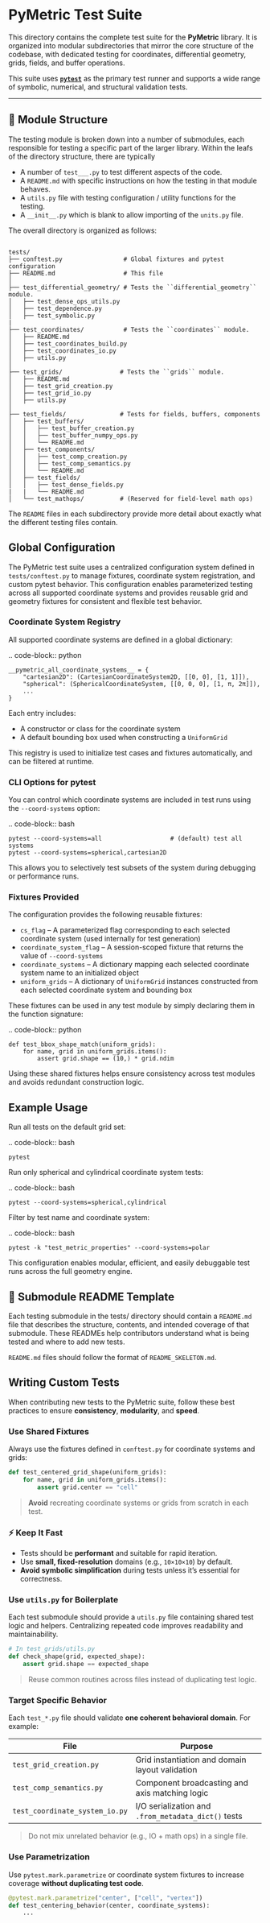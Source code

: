# PyMetric Test Suite

This directory contains the complete test suite for the **PyMetric** library. It is organized into modular
subdirectories that mirror the core structure of the codebase, with dedicated testing for coordinates, differential
geometry, grids, fields, and buffer operations.

This suite uses **[`pytest`](https://docs.pytest.org/)** as the primary test runner and supports a wide
range of symbolic, numerical, and structural validation tests.

---

## 📁 Module Structure

The testing module is broken down into a number of submodules, each responsible
for testing a specific part of the larger library. Within the leafs of the directory
structure, there are typically

- A number of ``test___.py`` to test different aspects of the code.
- A ``README.md`` with specific instructions on how the testing in that module behaves.
- A ``utils.py`` file with testing configuration / utility functions for the testing.
- A ``__init__.py`` which is blank to allow importing of the ``units.py`` file.

The overall directory is organized as follows:

```text

tests/
├── conftest.py                 # Global fixtures and pytest configuration
├── README.md                   # This file
│
├── test_differential_geometry/ # Tests the ``differential_geometry`` module.
│   ├── test_dense_ops_utils.py
│   ├── test_dependence.py
│   ├── test_symbolic.py
|
├── test_coordinates/           # Tests the ``coordinates`` module.
│   ├── README.md
│   ├── test_coordinates_build.py
│   ├── test_coordinates_io.py
│   ├── utils.py
│
├── test_grids/                # Tests the ``grids`` module.
│   ├── README.md
│   ├── test_grid_creation.py
│   ├── test_grid_io.py
│   ├── utils.py
│
├── test_fields/               # Tests for fields, buffers, components
│   ├── test_buffers/
│   │   ├── test_buffer_creation.py
│   │   ├── test_buffer_numpy_ops.py
│   │   └── README.md
│   ├── test_components/
│   │   ├── test_comp_creation.py
│   │   ├── test_comp_semantics.py
│   │   └── README.md
│   ├── test_fields/
│   │   ├── test_dense_fields.py
|   |   └── README.md
│   └── test_mathops/          # (Reserved for field-level math ops)
```

The ``README`` files in each subdirectory provide more detail about exactly what
the different testing files contain.

## Global Configuration

The PyMetric test suite uses a centralized configuration system defined in ``tests/conftest.py`` to manage fixtures,
coordinate system registration, and custom pytest behavior. This configuration enables parameterized testing across
all supported coordinate systems and provides reusable grid and geometry fixtures for consistent and flexible test behavior.

### Coordinate System Registry

All supported coordinate systems are defined in a global dictionary:

.. code-block:: python

    __pymetric_all_coordinate_systems__ = {
        "cartesian2D": (CartesianCoordinateSystem2D, [[0, 0], [1, 1]]),
        "spherical": (SphericalCoordinateSystem, [[0, 0, 0], [1, π, 2π]]),
        ...
    }

Each entry includes:

- A constructor or class for the coordinate system
- A default bounding box used when constructing a ``UniformGrid``

This registry is used to initialize test cases and fixtures automatically, and can be filtered at runtime.

### CLI Options for pytest

You can control which coordinate systems are included in test runs using the ``--coord-systems`` option:

.. code-block:: bash

    pytest --coord-systems=all                   # (default) test all systems
    pytest --coord-systems=spherical,cartesian2D

This allows you to selectively test subsets of the system during debugging or performance runs.

### Fixtures Provided

The configuration provides the following reusable fixtures:

- ``cs_flag`` – A parameterized flag corresponding to each selected coordinate system (used internally for test generation)
- ``coordinate_system_flag`` – A session-scoped fixture that returns the value of ``--coord-systems``
- ``coordinate_systems`` – A dictionary mapping each selected coordinate system name to an initialized object
- ``uniform_grids`` – A dictionary of ``UniformGrid`` instances constructed from each selected coordinate system and bounding box

These fixtures can be used in any test module by simply declaring them in the function signature:

.. code-block:: python

    def test_bbox_shape_match(uniform_grids):
        for name, grid in uniform_grids.items():
            assert grid.shape == (10,) * grid.ndim

Using these shared fixtures helps ensure consistency across test modules and avoids redundant construction logic.

## Example Usage

Run all tests on the default grid set:

.. code-block:: bash

    pytest

Run only spherical and cylindrical coordinate system tests:

.. code-block:: bash

    pytest --coord-systems=spherical,cylindrical

Filter by test name and coordinate system:

.. code-block:: bash

    pytest -k "test_metric_properties" --coord-systems=polar

This configuration enables modular, efficient, and easily debuggable test runs across the full geometry engine.

## 🧭 Submodule README Template
Each testing submodule in the tests/ directory should contain a ``README.md`` file that describes the structure,
contents, and intended coverage of that submodule. These READMEs help contributors understand what is being
tested and where to add new tests.

``README.md`` files should follow the format of ``README_SKELETON.md``.

##  Writing Custom Tests

When contributing new tests to the PyMetric suite, follow these best practices
to ensure **consistency**, **modularity**, and **speed**.

### Use Shared Fixtures

Always use the fixtures defined in `conftest.py` for coordinate systems and grids:

```python
def test_centered_grid_shape(uniform_grids):
    for name, grid in uniform_grids.items():
        assert grid.center == "cell"
```

>  **Avoid** recreating coordinate systems or grids from scratch in each test.

### ⚡ Keep It Fast

- Tests should be **performant** and suitable for rapid iteration.
- Use **small, fixed-resolution** domains (e.g., `10×10×10`) by default.
- **Avoid symbolic simplification** during tests unless it’s essential for correctness.

### Use `utils.py` for Boilerplate

Each test submodule should provide a `utils.py` file containing shared test logic and helpers.
Centralizing repeated code improves readability and maintainability.

```python
# In test_grids/utils.py
def check_shape(grid, expected_shape):
    assert grid.shape == expected_shape
```

> Reuse common routines across files instead of duplicating test logic.

### Target Specific Behavior

Each `test_*.py` file should validate **one coherent behavioral domain**. For example:

| File                             | Purpose                                                |
|----------------------------------|--------------------------------------------------------|
| `test_grid_creation.py`         | Grid instantiation and domain layout validation        |
| `test_comp_semantics.py`        | Component broadcasting and axis matching logic         |
| `test_coordinate_system_io.py`  | I/O serialization and `.from_metadata_dict()` tests    |

> Do not mix unrelated behavior (e.g., IO + math ops) in a single file.

### Use Parametrization

Use `pytest.mark.parametrize` or coordinate system fixtures to increase coverage **without duplicating test code**.

```python
@pytest.mark.parametrize("center", ["cell", "vertex"])
def test_centering_behavior(center, coordinate_systems):
    ...
```
